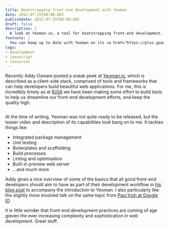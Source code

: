 ```yaml
---
title: Bootstrapping front-end development with Yeoman
date: 2012-07-25T00:00:00Z
publishdate: 2012-07-25T00:00:00Z
draft: false
description: |
  A look at Yeoman.io, a tool for bootstrapping front-end development. With videos form Addy Osmani and Paul Irish on the importance of development tooling.
footnote: |
  You can keep up to date with Yeoman on its <a href="https://plus.google.com/101063139999404044459/posts">Google Plus page</a>
tags:
- development
- javascript
- resources
---
```


Recently Addy Osmani posted a sneak peek at <a href="http://yeoman.io/">Yeoman.io</a>, which is described as a client-side stack, comprised of tools and frameworks that can help developers  build beautiful web applications. For me, this is incredibly timely as at <a href="http://rga.com">R/GA</a> we have been making some effort to build tools to help us streamline our front-end development efforts, and keep the quality high.

<img src="/images/yeoman.png" alt="">
<!--more-->

<p>
    At the time of writing, Yeoman was not quite ready to be released, but the teaser video and description of its capabilities look bang on to me. It tackles things like:
</p>
<ul>
    <li>Integrated package management</li>
    <li>Unit testing</li>
    <li>Boilerplates and scaffolding</li>
    <li>Build processes</li>
    <li>Linting and optimisation</li>
    <li>Built-in preview web server</li>
    <li>...and much more</li>
</ul>
<p>
    Addy gives a nice overview of some of the basics that all good front-end developers should aim to have as part of their development workflow in <a href="http://addyosmani.com/blog/improved-developer-tooling-and-yeoman/">his blog post</a> to accompany the introduction to Yeoman.  I also particularly like the slightly more involved talk on the same topic from <a href="http://www.youtube.com/watch?v=Mk-tFn2Ix6g">Paul Irish at Google IO</a>.
</p>
<p>
    It is little wonder that front-end development practices are coming of age gieven the ever increasing complexity and sophistication in web development. Great stuff.
</p>
